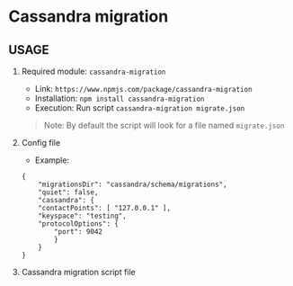 # Cassandra migration

## USAGE

1. Required module: ``` cassandra-migration ```
    * Link: ```https://www.npmjs.com/package/cassandra-migration```
    * Installation: ``` npm install cassandra-migration ```
    * Execution: Run script ```cassandra-migration migrate.json```
    
    > Note: By default the script will look for a file named ```migrate.json```

2. Config file
    * Example: 
    ```
    {
        "migrationsDir": "cassandra/schema/migrations",
        "quiet": false,
        "cassandra": {
        "contactPoints": [ "127.0.0.1" ],
        "keyspace": "testing",
        "protocolOptions": {
            "port": 9042
            }  
        }
    }
    ```

3. Cassandra migration script file